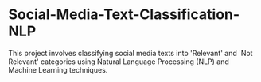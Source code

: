 # Social-Media-Text-Classification-NLP
This project involves classifying social media texts into 'Relevant' and 'Not Relevant' categories using Natural Language Processing (NLP) and Machine Learning techniques.
